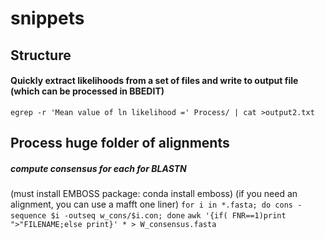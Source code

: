 # snippets


## Structure

#### Quickly extract likelihoods from a set of files and write to output file (which can be processed in BBEDIT)

`egrep -r 'Mean value of ln likelihood =' Process/ | cat >output2.txt`

## Process huge folder of alignments

##### compute consensus for each for BLASTN
(must install EMBOSS package: conda install emboss)
(if you need an alignment, you can use a mafft one liner)
`for i in *.fasta; do cons -sequence $i -outseq w_cons/$i.con; done`
`awk '{if( FNR==1)print ">"FILENAME;else print}' * > W_consensus.fasta`
